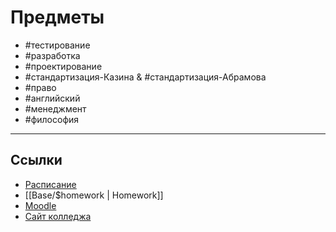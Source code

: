 # Предметы
- #тестирование
- #разработка
- #проектирование 
- #cтандартизация-Казина & #cтандартизация-Абрамова
- #право
- #английский
- #менеджмент
- #философия 
---
## Ссылки

- [Расписание](https://study.ukrtb.ru/rasp)
- [[Base/$homework | Homework]]
- [Moodle](https://moodle.ukrtb.ru/)
- [Сайт колледжа](https://ukrtb.ru/)
